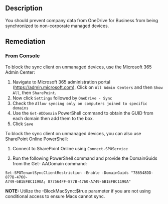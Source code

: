 ## Description

You should prevent company data from OneDrive for Business from being synchronized to non-corporate managed devices.

## Remediation

### From Console

To block the sync client on unmanaged devices, use the Microsoft 365 Admin Center:

1. Navigate to Microsoft 365 administration portal (https://admin.microsoft.com), Click on `All Admin Centers` and then `Show All`, then `SharePoint`.
2. Now click `Settings` followed by `OneDrive - Sync`
3. Check the `Allow syncing only on computers joined to specific domains`
4. Use the `Get-ADDomain` PowerShell command to obtain the GUID from each domain then add them to the box.
5. Click `Save`

To block the sync client on unmanaged devices, you can also use SharePoint Online PowerShell:

1. Connect to SharePoint Online using `Connect-SPOService`

2. Run the following PowerShell command and provide the DomainGuids from the Get-
AADomain command:

```
Set-SPOTenantSyncClientRestriction -Enable -DomainGuids "786548DD-877B-4760-
A749-6B1EFBC1190A; 877564FF-877B-4760-A749-6B1EFBC1190A"
```

**NOTE:** Utilize the -BlockMacSync:$true parameter if you are not using conditional access
to ensure Macs cannot sync.
